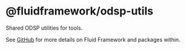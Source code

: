 # @fluidframework/odsp-utils

Shared ODSP utilities for tools.

See [GitHub](https://github.com/microsoft/FluidFramework) for more details on Fluid Framework and packages within.
